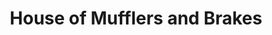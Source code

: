 ---
title: "House of Mufflers and Brakes"
url: /lincoln/house-of-mufflers-and-brakes/
shop: Autowerkstatt
---